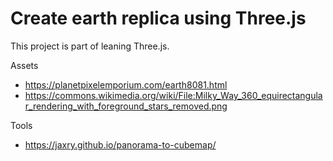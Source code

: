 # Create earth replica using Three.js 
This project is part of leaning Three.js.

Assets
- https://planetpixelemporium.com/earth8081.html
- https://commons.wikimedia.org/wiki/File:Milky_Way_360_equirectangular_rendering_with_foreground_stars_removed.png

Tools
- https://jaxry.github.io/panorama-to-cubemap/